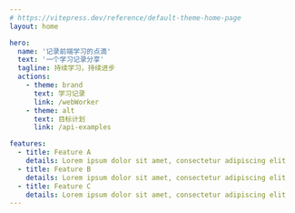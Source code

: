 ```yaml
---
# https://vitepress.dev/reference/default-theme-home-page
layout: home

hero:
  name: '记录前端学习的点滴'
  text: '一个学习记录分享'
  tagline: 持续学习，持续进步
  actions:
    - theme: brand
      text: 学习记录
      link: /webWorker
    - theme: alt
      text: 目标计划
      link: /api-examples

features:
  - title: Feature A
    details: Lorem ipsum dolor sit amet, consectetur adipiscing elit
  - title: Feature B
    details: Lorem ipsum dolor sit amet, consectetur adipiscing elit
  - title: Feature C
    details: Lorem ipsum dolor sit amet, consectetur adipiscing elit
---
```

